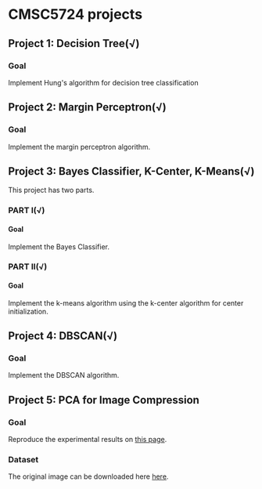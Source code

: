 # CMSC5724 projects

## Project 1: Decision Tree(√)

### Goal

Implement Hung's algorithm for decision tree classification



## Project 2: Margin Perceptron(√)

### Goal

Implement the margin perceptron algorithm.



## Project 3: Bayes Classifier, K-Center, K-Means(√)

This project has two parts.

### PART I(√)

#### Goal

Implement the Bayes Classifier.

### PART II(√)

#### Goal

Implement the k-means algorithm using the k-center algorithm for center initialization.



## Project 4: DBSCAN(√)

### Goal

Implement the DBSCAN algorithm.

## Project 5: PCA for Image Compression

### Goal

Reproduce the experimental results on [this page](https://www.projectrhea.org/rhea/index.php/PCA_Theory_Examples).

### Dataset

The original image can be downloaded here [here](https://www.projectrhea.org/rhea/index.php/File:Ex_2_original.png).

